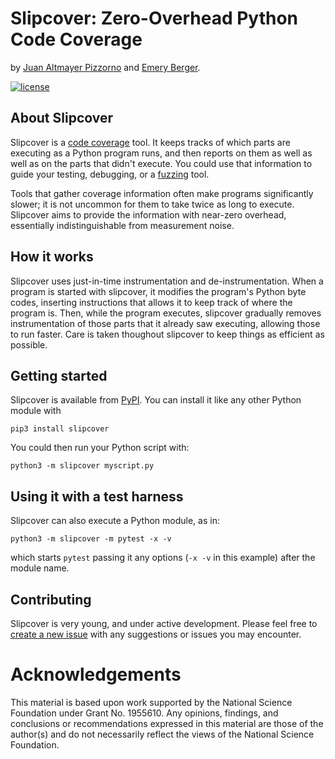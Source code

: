 # Slipcover: Zero-Overhead Python Code Coverage
by [Juan Altmayer Pizzorno](https://github.com/jaltmayerpizzorno) and [Emery Berger](https://emeryberger.com).

[![license](https://img.shields.io/packagist/l/jaltmayerpizzorno/slipcover)](LICENSE)

## About Slipcover
Slipcover is a [code coverage](https://en.wikipedia.org/wiki/Code_coverage) tool.
It keeps tracks of which parts are executing as a Python program runs, and then reports
on them as well as well as on the parts that didn't execute.
You could use that information to guide your testing, debugging, or a
[fuzzing](https://en.wikipedia.org/wiki/Fuzzing) tool.

Tools that gather coverage information often make programs significantly slower;
it is not uncommon for them to take twice as long to execute.
Slipcover aims to provide the information with near-zero overhead, essentially
indistinguishable from measurement noise.

## How it works
Slipcover uses just-in-time instrumentation and de-instrumentation.
When a program is started with slipcover, it modifies the program's Python byte codes,
inserting instructions that allows it to keep track of where the program is.
Then, while the program executes, slipcover gradually removes instrumentation of those
parts that it already saw executing, allowing those to run faster.
Care is taken thoughout slipcover to keep things as efficient as possible.

## Getting started
Slipcover is available from [PyPI](https://pypi.org/project/slipcover).
You can install it like any other Python module with
```console
pip3 install slipcover
```

You could then run your Python script with:
```console
python3 -m slipcover myscript.py
```

## Using it with a test harness
Slipcover can also execute a Python module, as in:
```console
python3 -m slipcover -m pytest -x -v
```
which starts `pytest` passing it any options (`-x -v` in this example)
after the module name.

## Contributing
Slipcover is very young, and under active development.
Please feel free to [create a new issue](https://github.com/jaltmayerpizzorno/slipcover/issues/new)
with any suggestions or issues you may encounter.

# Acknowledgements
This material is based upon work supported by the National Science
Foundation under Grant No. 1955610. Any opinions, findings, and
conclusions or recommendations expressed in this material are those of
the author(s) and do not necessarily reflect the views of the National
Science Foundation.
